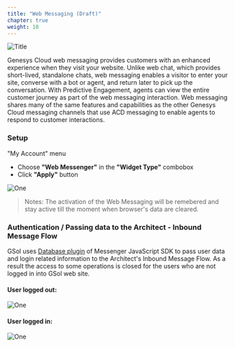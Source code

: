 ```yaml
---
title: "Web Messaging (Draft)"
chapter: true
weight: 10
---
```


![Title](/images/WebM.PNG)


Genesys Cloud web messaging provides customers with an enhanced experience when they visit your website. Unlike web chat, which provides short-lived, standalone chats, web messaging enables a visitor to enter your site, converse with a bot or agent, and return later to pick up the conversation. With Predictive Engagement, agents can view the entire customer journey as part of the web messaging interaction. Web messaging shares many of the same features and capabilities as the other Genesys Cloud messaging channels that use ACD messaging to enable agents to respond to customer interactions.

### Setup

"My Account" menu

- Choose **"Web Messenger"** in the **"Widget Type"** combobox
- Click **"Apply"** button

![One](/images/file_1644963022875_gc-web-messenger.png)

> Notes: The activation of the Web Messaging will be remebered and stay active till the moment when browser's data are cleared.

### Authentication / Passing data to the Architect - Inbound Message Flow

GSol uses [Database plugin](https://developer.genesys.cloud/commdigital/digital/webmessaging/messengersdk/SDKCommandsEvents) of Messenger JavaScript SDK to pass user data and login related information to the Architect's Inbound Message Flow.
As a result the access to some operations is closed for the users who are not logged in into GSol web site.
   
   #### User logged out:                 

![One](/images/gsol-dgt-balance-logout.png)

   #### User logged in:  

![One](/images/gsol-dgt-balance-login.png)

